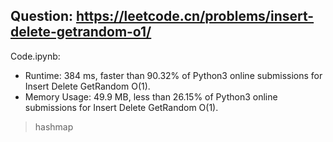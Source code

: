 ## Question: https://leetcode.cn/problems/insert-delete-getrandom-o1/

Code.ipynb:
* Runtime: 384 ms, faster than 90.32% of Python3 online submissions for Insert Delete GetRandom O(1).
* Memory Usage: 49.9 MB, less than 26.15% of Python3 online submissions for Insert Delete GetRandom O(1).
> hashmap
